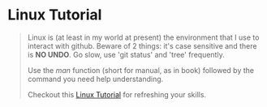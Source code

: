 # Linux Tutorial
>
> Linux is (at least in my world at present) the environment that I use to interact with github. Beware of 2 things: it's case sensitive and there is **NO UNDO**. Go slow, use 'git status' and 'tree' frequently.
>
>Use the *man* function (short for manual, as in book) followed by the command you need help understanding.
>
> Checkout this [Linux Tutorial](https://ryanstutorials.net/linuxtutorial/commandline.php) for refreshing your skills.
>

